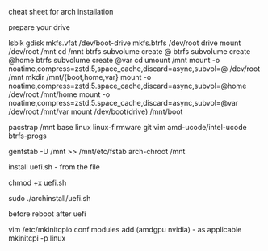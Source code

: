 cheat sheet for arch installation

prepare your drive

lsblk
gdisk
mkfs.vfat /dev/boot-drive
mkfs.btrfs /dev/root drive
mount /dev/root /mnt
cd /mnt
btrfs subvolume create @
btrfs subvolume create @home
btrfs subvolume create @var
cd
umount /mnt
mount -o noatime,compress=zstd:5,space_cache,discard=async,subvol=@ /dev/root /mnt
mkdir /mnt/{boot,home,var}
mount -o noatime,compress=zstd:5.space_cache,discard=async,subvol=@home /dev/root /mnt/home
mount -o noatime,compress=zstd:5.space_cache,discard=async,subvol=@var /dev/root /mnt/var
mount /dev/boot(drive) /mnt/boot

pacstrap /mnt base linux linux-firmware git vim amd-ucode/intel-ucode btrfs-progs

genfstab -U /mnt >> /mnt/etc/fstab
arch-chroot /mnt

install uefi.sh - from the file

chmod +x uefi.sh

sudo ./archinstall/uefi.sh

before reboot after uefi


vim /etc/mkinitcpio.conf
modules add (amdgpu nvidia) - as applicable
mkinitcpi -p linux

